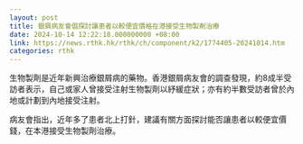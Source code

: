 ```yaml
---
layout: post
title: 銀屑病友會倡探討讓患者以較便宜價格在港接受生物製劑治療
date: 2024-10-14 12:22:18.000000000 +08:00
link: https://news.rthk.hk/rthk/ch/component/k2/1774405-20241014.htm
categories: rthk
---
```


生物製劑是近年新興治療銀屑病的藥物。香港銀屑病友會的調查發現，約8成半受訪者表示，自己或家人曾接受注射生物製劑以紓緩症狀；亦有約半數受訪者曾於內地或計劃到內地接受注射。

病友會指出，近年多了患者北上打針，建議有關方面探討能否讓患者以較便宜價錢，在本港接受生物製劑治療。
